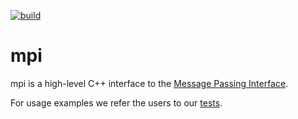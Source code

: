 [![build](https://github.com/TRIQS/mpi/workflows/build/badge.svg?branch=notriqs)](https://github.com/TRIQS/mpi/actions?query=workflow%3Abuild)

# mpi

mpi is a high-level C++ interface to the [Message Passing Interface](https://en.wikipedia.org/wiki/Message_Passing_Interface).

For usage examples we refer the users to our [tests](https://github.com/TRIQS/mpi/tree/unstable/test/c++).
